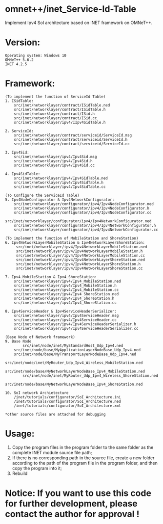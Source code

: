 # omnet++/inet_Service-Id-Table 
Implement Ipv4 SoI architecture based on INET framework on OMNeT++.

# Version: 
	Operating system: Windows 10
	OMNeT++ 5.6.2
	INET 4.2.5

# Framework:
	(To implement the function of ServiceId Table)
	1. ISidTable:
		src/inet/networklayer/contract/ISidTable.ned
		src/inet/networklayer/contract/ISidTable.h
		src/inet/networklayer/contract/ISid.h
		src/inet/networklayer/contract/ISid.cc
		src/inet/networklayer/ipv4/IIpv4SidTable.h

	2. ServiceId:
		src/inet/networklayer/contract/serviceid/ServiceId.msg
		src/inet/networklayer/contract/serviceid/ServiceId.h
		src/inet/networklayer/contract/serviceid/ServiceId.cc

	3. Ipv4Sid:
		src/inet/networklayer/ipv4/Ipv4Sid.msg
		src/inet/networklayer/ipv4/Ipv4Sid.h
		src/inet/networklayer/ipv4/Ipv4Sid.cc
		
	4. Ipv4SidTable:
		src/inet/networklayer/ipv4/Ipv4SidTable.ned
		src/inet/networklayer/ipv4/Ipv4SidTable.h
		src/inet/networklayer/ipv4/Ipv4SidTable.cc
		
	(To Configure the ServiceId Table)
	5. Ipv4NodeConfigurator & Ipv4NetworkConfigurator:
		src/inet/networklayer/configurator/ipv4/Ipv4NodeConfigurator.ned
		src/inet/networklayer/configurator/ipv4/Ipv4NodeConfigurator.h
		src/inet/networklayer/configurator/ipv4/Ipv4NodeConfigurator.cc
		src/inet/networklayer/configurator/ipv4/Ipv4NetworkConfigurator.ned
		src/inet/networklayer/configurator/ipv4/Ipv4NetworkConfigurator.h
		src/inet/networklayer/configurator/ipv4/Ipv4NetworkConfigurator.cc
		
	(To implement the function of MobileStation and ShoreStation)
	6. Ipv4NetworkLayerMobileStation & Ipv4NetworkLayerShoreStation:
		 src/inet/networklayer/ipv4/Ipv4NetworkLayerMobileStation.ned
		 src/inet/networklayer/ipv4/Ipv4NetworkLayerMobileStation.h
		 src/inet/networklayer/ipv4/Ipv4NetworkLayerMobileStation.cc
		 src/inet/networklayer/ipv4/Ipv4NetworkLayerShoreStation.ned
		 src/inet/networklayer/ipv4/Ipv4NetworkLayerShoreStation.h
		 src/inet/networklayer/ipv4/Ipv4NetworkLayerShoreStation.cc
		 
	7. Ipv4_MobileStation & Ipv4_ShoreStation:
		src/inet/networklayer/ipv4/Ipv4_MobileStation.ned
		src/inet/networklayer/ipv4/Ipv4_MobileStation.h
		src/inet/networklayer/ipv4/Ipv4_MobileStation.cc
		src/inet/networklayer/ipv4/Ipv4_ShoreStation.ned
		src/inet/networklayer/ipv4/Ipv4_ShoreStation.h
		src/inet/networklayer/ipv4/Ipv4_ShoreStation.cc
	
	8. Ipv4ServiceHeader & Ipv4ServiceHeaderSerializer:
		src/inet/networklayer/ipv4/Ipv4ServiceHeader.msg
		src/inet/networklayer/ipv4/Ipv4ServiceHeader.cc
		src/inet/networklayer/ipv4/Ipv4ServiceHeaderSerializer.h
		src/inet/networklayer/ipv4/Ipv4ServiceHeaderSerializer.cc
                
	(Base Node of Network framework)
	9. Base Node
        	src/inet/node/inet/MyStandardHost_Udp_Ipv4.ned
		src/inet/node/base/MyApplicationLayerNodeBase_Udp_Ipv4.ned
		src/inet/node/base/MyTransportLayerNodeBase_Udp_Ipv4.ned
        	src/inet/node/inet/MyRouter_Udp_Ipv4_Wireless_MobileStation.ned
        	src/inet/node/base/MyNetworkLayerNodeBase_Ipv4_MobileStation.ned
        	src/inet/node/inet/MyRouter_Udp_Ipv4_Wireless_ShoreStation.ned
        	src/inet/node/base/MyNetworkLayerNodeBase_Ipv4_ShoreStation.ned
		
	10. SoI network Archietecture
		/inet/tutorials/configurator/SoI_Architecture.ini
		/inet/tutorials/configurator/SoI_Architecture.ned
		/inet/tutorials/configurator/SoI_Architecture.xml
		
	*other source files are attached for debugging 

# Usage:
1. Copy the program files in the program folder to the same folder as the complete INET module source file path;
2. If there is no corresponding path in the source file, create a new folder according to the path of the program file in the program folder, and then copy the program into it;
3. Rebuild

# Notice: If you want to use this code for further development, please contact the author for approval !
